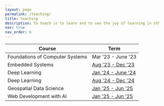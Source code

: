 ```yaml
---
layout: page
permalink: /teaching/
title: teaching
description: To teach is to learn and to see the joy of learning in others!
nav: true
nav_order: 6
---
```


| Course                          | Term                                       |
| ------------------------------- | ------------------------------------------ |
| Foundations of Computer Systems | Mar '23 - June '23                         |
| Embedded Systems                | [Aug '23 - Dec '23](/embedded-systems-23/) |
| Deep Learning                   | [Jan '24 - June '24](https://anupamsobti.quarto.pub/) |
| Deep Learning                   | [Aug '24 - Dec '24](https://anupamsobti.quarto.pub/) |
| Geospatial Data Science         | [Jan '25 - Jun '25](/geospatial-data-science-2025/) |
| Web Development with AI         | [Jan '25 - Jun '25](/web-development-with-ai-2025/) |
